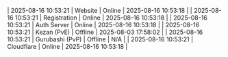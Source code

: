 | 2025-08-16 10:53:21 | Website | Online | 2025-08-16 10:53:18 |
| 2025-08-16 10:53:21 | Registration | Online | 2025-08-16 10:53:18 |
| 2025-08-16 10:53:21 | Auth Server | Online | 2025-08-16 10:53:18 |
| 2025-08-16 10:53:21 | Kezan (PvE) | Offline | 2025-08-03 17:58:02 |
| 2025-08-16 10:53:21 | Gurubashi (PvP) | Offline | N/A |
| 2025-08-16 10:53:21 | Cloudflare | Online | 2025-08-16 10:53:18 |
